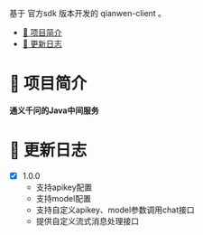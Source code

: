 基于 官方sdk 版本开发的 qianwen-client 。

- [📖 项目简介](#-项目简介)
- [📑 更新日志](#-更新日志)

# 📖 项目简介

**通义千问的Java中间服务**

# 📑 更新日志

- [x] 1.0.0
    - 支持apikey配置
    - 支持model配置
    - 支持自定义apikey、model参数调用chat接口
    - 提供自定义流式消息处理接口
